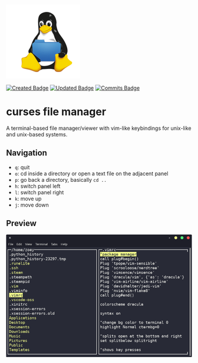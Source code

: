 ![alt txt](https://github.com/zoeyalex/curses-file-manager/blob/master/img/tux.png)

[![Created Badge](https://badges.pufler.dev/created/zoeyalex/curses-file-manager)](https://badges.pufler.dev)
[![Updated Badge](https://badges.pufler.dev/updated/zoeyalex/curses-file-manager)](https://badges.pufler.dev)
[![Commits Badge](https://badges.pufler.dev/commits/monthly/zoeyalex)](https://badges.pufler.dev)
# curses file manager
A terminal-based file manager/viewer with vim-like keybindings for unix-like and unix-based systems.

Navigation
-----
* `q`: quit
* `o`: cd inside a directory or open a text file on the adjacent panel
* `p`: go back a directory, basically `cd ..`
* `h`: switch panel left
* `l`: switch panel right
* `k`: move up
* `j`: move down

Preview
-----
![alt txt](https://github.com/zoeyalex/curses-file-manager/blob/master/img/Screenshot_2021-04-21_19-39-36.png)
